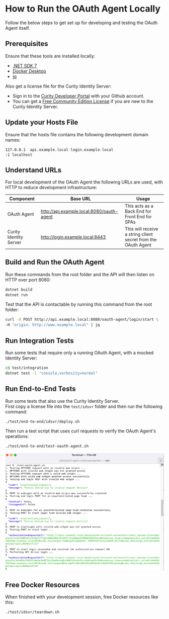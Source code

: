 # How to Run the OAuth Agent Locally

Follow the below steps to get set up for developing and testing the OAuth Agent itself.

## Prerequisites

Ensure that these tools are installed locally:

- [.NET SDK 7](https://dotnet.microsoft.com/en-us/download/visual-studio-sdks)
- [Docker Desktop](https://www.docker.com/products/docker-desktop)
- [jq](https://stedolan.github.io/jq/download/)

Also get a license file for the Curity Identity Server:

- Sign in to the [Curity Developer Portal](https://developer.curity.io/) with your Github account.
- You can get a [Free Community Edition License](https://curity.io/product/community/) if you are new to the Curity Identity Server.

## Update your Hosts File

Ensure that the hosts file contains the following development domain names:

```text
127.0.0.1  api.example.local login.example.local
:1 localhost
```

## Understand URLs

For local development of the OAuth Agent the following URLs are used, with HTTP to reduce development infrastructure:

| Component | Base URL | Usage |
| --------- | -------- | ----- |
| OAuth Agent | http://api.example.local:8080/oauth-agent | This acts as a Back End for Front End for SPAs |
| Curity Identity Server | http://login.example.local:8443 | This will receive a string client secret from the OAuth Agent |

## Build and Run the OAuth Agent

Run these commands from the root folder and the API will then listen on HTTP over port 8080:

```bash
dotnet build
dotnet run
```

Test that the API is contactable by running this command from the root folder:

```bash
curl -X POST http://api.example.local:8080/oauth-agent/login/start \
-H "origin: http://www.example.local" | jq
```

## Run Integration Tests

Run some tests that require only a running OAuth Agent, with a mocked Identity Server:

```bash
cd test/integration
dotnet test -l "console;verbosity=normal"
```

## Run End-to-End Tests

Run some tests that also use the Curity Identity Server.\
First copy a license file into the `test/idsvr` folder and then run the following command:

```bash
./test/end-to-end/idsvr/deploy.sh
```

Then run a test script that uses curl requests to verify the OAuth Agent's operations:

```bash
./test/end-to-end/test-oauth-agent.sh
```

![API Tests](api-tests.png)

## Free Docker Resources

When finished with your development session, free Docker resources like this:

```bash
./test/idsvr/teardown.sh
```
